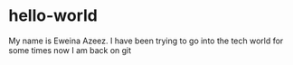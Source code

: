 # hello-world

My name is Eweina Azeez. I have been trying to go into the tech world for some times now
I am back on git
